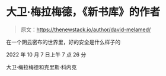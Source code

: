 # 大卫·梅拉梅德，《新书库》的作者

> 原文：<https://thenewstack.io/author/david-melamed/>

在一个阴云密布的世界里，好的安全是什么样子的

2022 年 10 月 7 日上午 7 点 26 分

大卫·梅拉梅德和克里斯·科内克